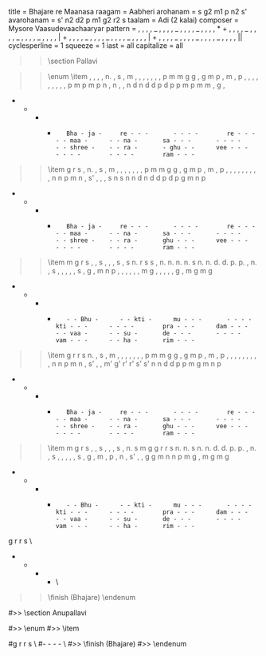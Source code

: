 title = Bhajare re Maanasa
raagam = Aabheri
arohanam = s g2 m1 p n2 s'
avarohanam = s' n2 d2 p m1 g2 r2 s
taalam = Adi (2 kalai)
composer = Mysore Vaasudevaachaaryar
pattern =  , , , , _ , , , , _ , , , , _ , , , , * + , , , , _ , , , , _ , , , , _ , , , , | + , , , , _ , , , , _ , , , , _ , , , , | + , , , , _ , , , , _ , , , , _ , , , , ||
cyclesperline = 1
squeeze = 1
iast = all
capitalize = all

>> \section Pallavi

>> \enum
>> \item
, , , ,        n. , s ,       m , , ,        , , , ,        p m m g        g , g m        p , m ,        p , , ,        , , , ,        , , p m        p m p n        , n , ,        n d n d        d p d p        p m p m        m , g ,
- - - -        Bha - ja -     re - - -       - - - -        re - - -       - - maa -      - - na -       sa - - -       - - - -        - - shree -    - - ra -       - ghu - -      vee - - -      - - - -        - - - -        ram - - -

>> \item
g r s ,        n. , s ,       m , , ,        , , , ,        p m m g        g , g m        p , m ,        p , , ,        , , , ,        , , n n        p m n ,        s' , , ,       s n s n        n d n d        d p d p        g m n p
- - - -        Bha - ja -     re - - -       - - - -        re - - -       - - maa -      - - na -       sa - - -       - - - -        - - shree -    - - ra -       ghu - - -      vee - - -      - - - -        - - - -        ram - - -

>> \item
m g r s        , , s ,        , , s ,        s n. r s       s , n. n.      n. n. s n.     n. d. d. p.    p. , n. ,      s , , ,        , , s ,        g , m n        p , , ,        , , , m        g , , ,        , , g ,        m g m g
- - - -        - - Bhu -      - - kti -      mu - - -       - - - -        kti - - -      - - - -        pra - - -      dam - - -      - - vaa -      - - su -       de - - -       - - - -        vam - - -      - - ha -       rim - - -

>> \item
g r r s        n. , s ,       m , , ,        , , , ,        p m m g        g , g m        p , m ,        p , , ,        , , , ,        , , n n        p m n ,        s' , , m'      g' r' r' s'    s' n n d       d p p m        g m n p
- - - -        Bha - ja -     re - - -       - - - -        re - - -       - - maa -      - - na -       sa - - -       - - - -        - - shree -    - - ra -       ghu - - -      vee - - -      - - - -        - - - -        ram - - -

>> \item
m g r s        , , s ,        , , s ,        n. s m g       g r r s        n. n. s n.     n. d. d. p.    p. , n. ,      s , , ,        , , s ,        g , m ,        p , n ,        s' , , g       g m n n        p m g ,        m g m g
- - - -        - - Bhu -      - - kti -      mu - - -       - - - -        kti - - -      - - - -        pra - - -      dam - - -      - - vaa -      - - su -       de - - -       - - - -        vam - - -      - - ha -       rim - - -

g r r s \\
- - - - \\
>> \finish (Bhajare)
>> \endenum

#>> \section Anupallavi

#>> \enum
#>> \item

#g r r s \\
#- - - - \\
#>> \finish (Bhajare)
#>> \endenum

